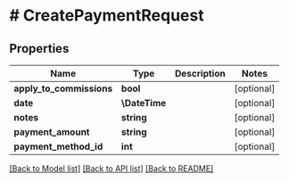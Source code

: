 # # CreatePaymentRequest

## Properties

Name | Type | Description | Notes
------------ | ------------- | ------------- | -------------
**apply_to_commissions** | **bool** |  | [optional]
**date** | **\DateTime** |  | [optional]
**notes** | **string** |  | [optional]
**payment_amount** | **string** |  | [optional]
**payment_method_id** | **int** |  | [optional]

[[Back to Model list]](../../README.md#models) [[Back to API list]](../../README.md#endpoints) [[Back to README]](../../README.md)

